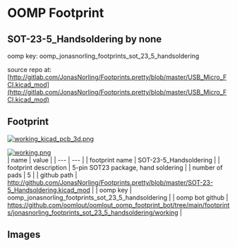 # OOMP Footprint  
## SOT-23-5_Handsoldering  by none  
  
oomp key: oomp_jonasnorling_footprints_sot_23_5_handsoldering  
  
source repo at: [http://gitlab.com/JonasNorling/Footprints.pretty/blob/master/USB_Micro_FCI.kicad_mod](http://gitlab.com/JonasNorling/Footprints.pretty/blob/master/USB_Micro_FCI.kicad_mod)  
## Footprint  
  
[![working_kicad_pcb_3d.png](working_kicad_pcb_3d_600.png)](working_kicad_pcb_3d.png)  
  
[![working.png](working_600.png)](working.png)  
| name | value | 
| --- | --- | 
| footprint name | SOT-23-5_Handsoldering | 
| footprint description | 5-pin SOT23 package, hand soldering | 
| number of pads | 5 | 
| github path | http://github.com/JonasNorling/Footprints.pretty/blob/master/SOT-23-5_Handsoldering.kicad_mod | 
| oomp key | oomp_jonasnorling_footprints_sot_23_5_handsoldering | 
| oomp bot github | https://github.com/oomlout/oomlout_oomp_footprint_bot/tree/main/footprints/jonasnorling_footprints_sot_23_5_handsoldering/working | 
## Images  
